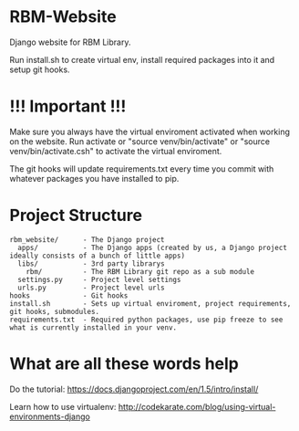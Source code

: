 RBM-Website
===========
Django website for RBM Library. 

Run install.sh to create virtual env, install required packages into it and setup git hooks. 

!!! Important !!!
===========
Make sure you always have the virtual enviroment activated when working on the website.
Run activate or "source venv/bin/activate" or "source venv/bin/activate.csh" to activate the virtual enviroment.

The git hooks will update requirements.txt every time you commit with whatever packages you have installed to pip.  

Project Structure 
===========
```
rbm_website/      - The Django project
  apps/           - The Django apps (created by us, a Django project ideally consists of a bunch of little apps)
  libs/           - 3rd party librarys
    rbm/          - The RBM Library git repo as a sub module 
  settings.py     - Project level settings
  urls.py         - Project level urls
hooks             - Git hooks
install.sh        - Sets up virtual enviroment, project requirements, git hooks, submodules.
requirements.txt  - Required python packages, use pip freeze to see what is currently installed in your venv. 
```

What are all these words help
===========
Do the tutorial: https://docs.djangoproject.com/en/1.5/intro/install/

Learn how to use virtualenv: http://codekarate.com/blog/using-virtual-environments-django


